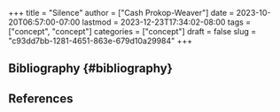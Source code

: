 +++
title = "Silence"
author = ["Cash Prokop-Weaver"]
date = 2023-10-20T06:57:00-07:00
lastmod = 2023-12-23T17:34:02-08:00
tags = ["concept", "concept"]
categories = ["concept"]
draft = false
slug = "c93dd7bb-1281-4651-863e-679d10a29984"
+++

## Bibliography {#bibliography}

## References

<style>.csl-entry{text-indent: -1.5em; margin-left: 1.5em;}</style><div class="csl-bib-body">
</div>
